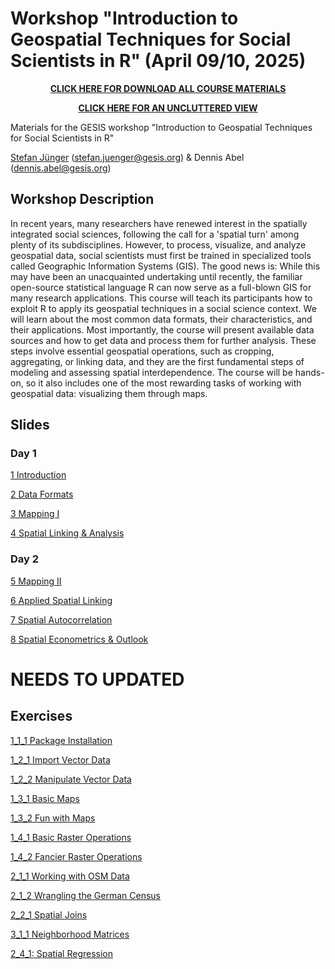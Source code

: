 # Workshop "Introduction to Geospatial Techniques for Social Scientists in R" (April 09/10, 2025)

<p align=center>   
<a href="https://github.com/StefanJuenger/gesis-workshop-geospatial-techniques-R-2025/archive/refs/heads/main.zip"><b>CLICK HERE FOR DOWNLOAD ALL COURSE MATERIALS</b></a> 
</p>

<p align=center>   
<a href="https://stefanjuenger.github.io/gesis-workshop-geospatial-techniques-R-2025/"><b>CLICK HERE FOR AN UNCLUTTERED VIEW</b></a> 
</p>

Materials for the GESIS workshop "Introduction to Geospatial Techniques for Social Scientists in R" 

[Stefan Jünger](https://stefanjuenger.github.io) (stefan.juenger@gesis.org) & Dennis Abel (dennis.abel@gesis.org)

## Workshop Description
In recent years, many researchers have renewed interest in the spatially integrated social sciences, following the call for a 'spatial turn' among plenty of its subdisciplines. However, to process, visualize, and analyze geospatial data, social scientists must first be trained in specialized tools called Geographic Information Systems (GIS). The good news is: While this may have been an unacquainted undertaking until recently, the familiar open-source statistical language R can now serve as a full-blown GIS for many research applications.
This course will teach its participants how to exploit R to apply its geospatial techniques in a social science context. We will learn about the most common data formats, their characteristics, and their applications. Most importantly, the course will present available data sources and how to get data and process them for further analysis. These steps involve essential geospatial operations, such as cropping, aggregating, or linking data, and they are the first fundamental steps of modeling and assessing spatial interdependence. The course will be hands-on, so it also includes one of the most rewarding tasks of working with geospatial data: visualizing them through maps.

## Slides
### Day 1
[1 Introduction](https://stefanjuenger.github.io/gesis-workshop-geospatial-techniques-R-2025/slides/1_Introduction.html)

[2 Data Formats](https://stefanjuenger.github.io/gesis-workshop-geospatial-techniques-R-2025/slides/2_Data_Formats.html)

[3 Mapping I](https://stefanjuenger.github.io/gesis-workshop-geospatial-techniques-R-2025/slides/3_Mapping_I.html)

[4 Spatial Linking & Analysis](https://stefanjuenger.github.io/gesis-workshop-geospatial-techniques-R-2025/slides/4_Spatial_Linking_Analysis.html)

### Day 2
[5 Mapping II](https://stefanjuenger.github.io/gesis-workshop-geospatial-techniques-R-2025/slides/5_Mapping_II.html)

[6 Applied Spatial Linking](https://stefanjuenger.github.io/gesis-workshop-geospatial-techniques-R-2025/slides/6_Applied_Spatial_Linking.html)

[7 Spatial Autocorrelation](https://stefanjuenger.github.io/gesis-workshop-geospatial-techniques-R-2025/slides/7_Spatial_Autocorrelation.html)

[8 Spatial Econometrics & Outlook](https://stefanjuenger.github.io/gesis-workshop-geospatial-techniques-R-2025/slides/8_Spatial_Econometrics_Outlook.html)

# NEEDS TO UPDATED
## Exercises
[1_1_1 Package Installation](https://stefanjuenger.github.io/gesis-workshop-geospatial-techniques-R-2025/exercises/1_1_1_Package_Installation.html)

[1_2_1 Import Vector Data](https://stefanjuenger.github.io/gesis-workshop-geospatial-techniques-R-2025/exercises/1_2_1_Import_Vector_Data.html)

[1_2_2 Manipulate Vector Data](https://stefanjuenger.github.io/gesis-workshop-geospatial-techniques-R-2025/exercises/1_2_2_Manipulate_Vector_Data.html)

[1_3_1 Basic Maps](https://stefanjuenger.github.io/gesis-workshop-geospatial-techniques-R-2025/exercises/1_3_1_Basic_Maps.html)

[1_3_2 Fun with Maps](https://stefanjuenger.github.io/gesis-workshop-geospatial-techniques-R-2025/exercises/1_3_2_Fun_with_Maps.html)

[1_4_1 Basic Raster Operations](https://stefanjuenger.github.io/gesis-workshop-geospatial-techniques-R-2025/exercises/1_4_1_Basic_Raster_Operations.html)

[1_4_2 Fancier Raster Operations](https://stefanjuenger.github.io/gesis-workshop-geospatial-techniques-R-2025/exercises/1_4_2_Fancier_Raster_Operations.html)

[2_1_1 Working with OSM Data](https://stefanjuenger.github.io/gesis-workshop-geospatial-techniques-R-2025/exercises/2_1_1_Working_with_OSM_Data.html)

[2_1_2 Wrangling the German Census](https://stefanjuenger.github.io/gesis-workshop-geospatial-techniques-R-2025/exercises/2_1_2_Wrangling_the_German_Census.html)

[2_2_1 Spatial Joins](https://stefanjuenger.github.io/gesis-workshop-geospatial-techniques-R-2025/exercises/2_2_1_Spatial_Joins.html)

[3_1_1 Neighborhood Matrices](https://stefanjuenger.github.io/gesis-workshop-geospatial-techniques-R-2025/exercises/3_1_1_Neighborhood_Matrices.html)

[2_4_1: Spatial Regression](https://stefanjuenger.github.io/gesis-workshop-geospatial-techniques-R-2025/exercises/2_4_1_Spatial_Regression.html)
